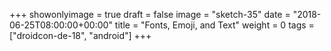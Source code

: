 +++
showonlyimage = true
draft = false
image = "sketch-35"
date = "2018-06-25T08:00:00+00:00"
title = "Fonts, Emoji, and Text"
weight = 0
tags = ["droidcon-de-18", "android"]
+++


